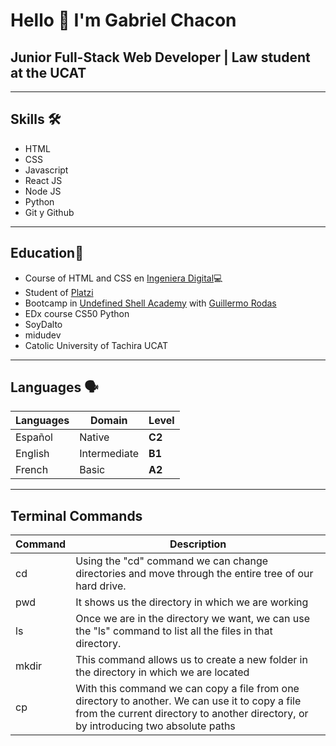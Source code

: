 # Hello 👋  I'm Gabriel Chacon 
## **Junior Full-Stack Web Developer | Law student at the UCAT**
---

## Skills 🛠

- HTML
- CSS
- Javascript
- React JS
- Node JS
- Python
- Git y Github

---

## Education📖

- Course of HTML and CSS en [Ingeniera Digital](http://www.ingenieriadigital.com.ve)💻
- Student of [Platzi](https://platzi.com)
- Bootcamp in [Undefined Shell Academy](https://undefined.academy) with [Guillermo Rodas](https://www.youtube.com/@GuillermoRodas)
- EDx course CS50 Python  
- SoyDalto 
- midudev
- Catolic University of Tachira UCAT

---

## Languages 🗣

| Languages  | Domain | Level|
| ------ | ------ | ------ |
| Español | Native| **C2**|
| English | Intermediate | **B1** |
| French  | Basic |**A2**|

---

## Terminal Commands 

| **Command**  |  **Description** |
| ------ | ------ |
|cd| Using the "cd" command we can change directories and move through the entire tree of our hard drive.|
|pwd|It shows us the directory in which we are working|
|ls| Once we are in the directory we want, we can use the "ls" command to list all the files in that directory.|
|mkdir|This command allows us to create a new folder in the directory in which we are located|
|cp|With this command we can copy a file from one directory to another. We can use it to copy a file from the current directory to another directory, or by introducing two absolute paths|
